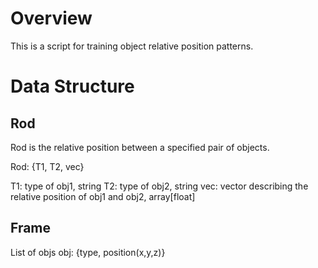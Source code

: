 Overview
========
This is a script for training object relative position patterns.

Data Structure
==============
Rod
---
Rod is the relative position between a specified pair of objects.

Rod: {T1, T2, vec}

T1:	type of obj1, string
T2:	type of obj2, string
vec:	vector describing the relative position of obj1 and obj2, array[float]

Frame
-----
List of objs
obj: {type, position(x,y,z)}

